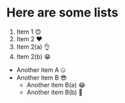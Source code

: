 # Here are some lists
1. Item 1 😊
2. Item 2 ❤
  1. Item 2(a) 👌
  2. Item 2(b) 😁
* Another item A 🤐
* Another item B 😎
  * Another item B(a) 😂
  * Another item B(b) 🤪
